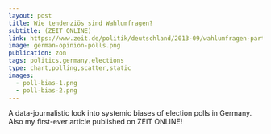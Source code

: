 ```yaml
---
layout: post
title: Wie tendenziös sind Wahlumfragen?
subtitle: (ZEIT ONLINE)
link: https://www.zeit.de/politik/deutschland/2013-09/wahlumfragen-parteilichkeit-bundestagswahl
image: german-opinion-polls.png
publication: zon
tags: politics,germany,elections
type: chart,polling,scatter,static
images:
  - poll-bias-1.png
  - poll-bias-2.png
---
```


A data-journalistic look into systemic biases of election polls in Germany. Also my first-ever article published on ZEIT ONLINE!